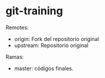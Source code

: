 # git-training

Remotes:
- origin: Fork del repositorio original
- upstream: Repositorio original

Ramas:
- master: códigos finales.
